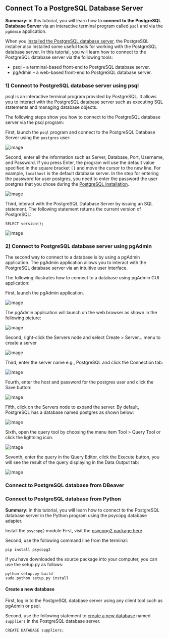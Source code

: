 ## Connect To a PostgreSQL Database Server

__Summary:__ in this tutorial, you will learn how to __connect to the PostgreSQL Database Server__ via an interactive terminal program called ```psql``` and via the ```pgAdmin``` application.

When you [installed the PostgreSQL database server](https://github.com/Quananhle/Full-Stack-in-Django/tree/main/Database/Guide/Install-PostgreSQL-on-Windows), the PostgreSQL installer also installed some useful tools for working with the PostgreSQL database server. In this tutorial, you will learn how to connect to the PostgreSQL database server via the following tools:

- psql – a terminal-based front-end to PostgreSQL database server.
- pgAdmin – a web-based front-end to PostgreSQL database server.

### 1) Connect to PostgreSQL database server using psql

psql is an interactive terminal program provided by PostgreSQL. It allows you to interact with the PostgreSQL database server such as executing SQL statements and managing database objects.

The following steps show you how to connect to the PostgreSQL database server via the psql program:

First, launch the ```psql``` program and connect to the PostgreSQL Database Server using the ```postgres``` user:

![image](https://www.postgresqltutorial.com/wp-content/uploads/2020/07/Install-PostgreSQL-psql.png)

Second, enter all the information such as Server, Database, Port, Username, and Password. If you press Enter, the program will use the default value specified in the square bracket ```[]``` and move the cursor to the new line. For example, ```localhost``` is the default database server. In the step for entering the password for user postgres, you need to enter the password the user postgres that you chose during the [PostgreSQL installation](https://github.com/Quananhle/Full-Stack-in-Django/tree/main/Database/Guide/Install-PostgreSQL-on-Windows).

![image](https://www.postgresqltutorial.com/wp-content/uploads/2020/07/Connect-to-PostgreSQL-via-psql.png)

Third, interact with the PostgreSQL Database Server by issuing an SQL statement. The following statement returns the current version of PostgreSQL:

```{SQL}
SELECT version();
```

![image](https://www.postgresqltutorial.com/wp-content/uploads/2020/07/Install-PostgreSQL-psql-verification.png)

### 2) Connect to PostgreSQL database server using pgAdmin

The second way to connect to a database is by using a pgAdmin application. The pgAdmin application allows you to interact with the PostgreSQL database server via an intuitive user interface.

The following illustrates how to connect to a database using pgAdmin GUI application:

First, launch the pgAdmin application.

![image](https://www.postgresqltutorial.com/wp-content/uploads/2020/07/Connect-to-PostgreSQL-via-pgAdmin.png)

The pgAdmin application will launch on the web browser as shown in the following picture:

![image](https://www.postgresqltutorial.com/wp-content/uploads/2019/05/pgAdmin-4.png)

Second, right-click the Servers node and select Create > Server… menu to create a server

![image](https://www.postgresqltutorial.com/wp-content/uploads/2019/05/pgAdmin-create-a-server.png)

Third, enter the server name e.g., PostgreSQL and click the Connection tab:

![image](https://www.postgresqltutorial.com/wp-content/uploads/2019/05/pgAdmin-enter-the-server-name.png)

Fourth, enter the host and password for the postgres user and click the Save button:

![image](https://www.postgresqltutorial.com/wp-content/uploads/2019/05/pgAdmin-enter-host-and-user-info.png)

Fifth, click on the Servers node to expand the server. By default, PostgreSQL has a database named postgres as shown below:

![image](https://www.postgresqltutorial.com/wp-content/uploads/2019/05/pgAdmin-connected-to-PostgreSQL-Database-Server.png)

Sixth, open the query tool by choosing the menu item Tool > Query Tool or click the lightning icon.

![image](https://www.postgresqltutorial.com/wp-content/uploads/2019/05/pgAdmin-query-tool.png)

Seventh, enter the query in the Query Editor, click the Execute button, you will see the result of the query displaying in the Data Output tab:

![image](https://www.postgresqltutorial.com/wp-content/uploads/2020/07/Connect-to-PostgreSQL-via-pgAdmin-Execute-a-query-1.png)

### Connect to PostgreSQL database from DBeaver
### Connect to PostgreSQL database from Python

__Summary:__ in this tutorial, you will learn how to connect to the PostgreSQL database server in the Python program using the psycopg database adapter.

Install the ```psycopg2``` module
First, visit the [psycopg2 package here](https://pypi.org/project/psycopg2/).

Second, use the following command line from the terminal:

```{Shell}
pip install psycopg2
```

If you have downloaded the source package into your computer, you can use the setup.py as follows:

```{Shell}
python setup.py build
sudo python setup.py install
```

#### Create a new database

First, log in to the PostgreSQL database server using any client tool such as pgAdmin or psql.

Second, use the following statement to [create a new database](https://github.com/Quananhle/Full-Stack-in-Django/tree/main/Database/Guide/Create-New-Database) named ```suppliers``` in the PostgreSQL database server.

```{SQL}
CREATE DATABASE suppliers;
```
